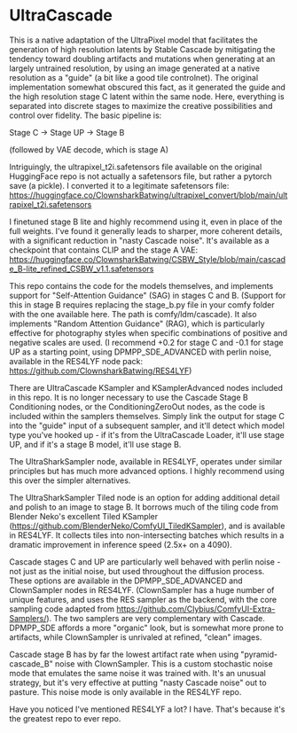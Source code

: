 # UltraCascade

This is a native adaptation of the UltraPixel model that facilitates the generation of high resolution latents by Stable Cascade by mitigating the tendency toward doubling artifacts and mutations when generating at an largely untrained resolution, by using an image generated at a native resolution as a "guide" (a bit like a good tile controlnet). The original implementation somewhat obscured this fact, as it generated the guide and the high resolution stage C latent within the same node. Here, everything is separated into discrete stages to maximize the creative possibilities and control over fidelity. The basic pipeline is:

Stage C -> Stage UP -> Stage B 

(followed by VAE decode, which is stage A)

Intriguingly, the ultrapixel_t2i.safetensors file available on the original HuggingFace repo is not actually a safetensors file, but rather a pytorch save (a pickle). I converted it to a legitimate safetensors file: 
https://huggingface.co/ClownsharkBatwing/ultrapixel_convert/blob/main/ultrapixel_t2i.safetensors

I finetuned stage B lite and highly recommend using it, even in place of the full weights. I've found it generally leads to sharper, more coherent details, with a significant reduction in "nasty Cascade noise". It's available as a checkpoint that contains CLIP and the stage A VAE: 
https://huggingface.co/ClownsharkBatwing/CSBW_Style/blob/main/cascade_B-lite_refined_CSBW_v1.1.safetensors

This repo contains the code for the models themselves, and implements support for "Self-Attention Guidance" (SAG) in stages C and B. (Support for this in stage B requires replacing the stage_b.py file in your comfy folder with the one available here. The path is comfy/ldm/cascade). It also implements "Random Attention Guidance" (RAG), which is particularly effective for photography styles when specific combinations of positive and negative scales are used. (I recommend +0.2 for stage C and -0.1 for stage UP as a starting point, using DPMPP_SDE_ADVANCED with perlin noise, available in the RES4LYF node pack: https://github.com/ClownsharkBatwing/RES4LYF)

There are UltraCascade KSampler and KSamplerAdvanced nodes included in this repo. It is no longer necessary to use the Cascade Stage B Conditioning nodes, or the ConditioningZeroOut nodes, as the code is included within the samplers themselves. Simply link the output for stage C into the "guide" input of a subsequent sampler, and it'll detect which model type you've hooked up - if it's from the UltraCascade Loader, it'll use stage UP, and if it's a stage B model, it'll use stage B. 

The UltraSharkSampler node, available in RES4LYF, operates under similar principles but has much more advanced options. I highly recommend using this over the simpler alternatives. 

The UltraSharkSampler Tiled node is an option for adding additional detail and polish to an image to stage B. It borrows much of the tiling code from Blender Neko's excellent Tiled KSampler (https://github.com/BlenderNeko/ComfyUI_TiledKSampler), and is available in RES4LYF. It collects tiles into non-intersecting batches which results in a dramatic improvement in inference speed (2.5x+ on a 4090).

Cascade stages C and UP are particularly well behaved with perlin noise - not just as the initial noise, but used throughout the diffusion process. These options are available in the DPMPP_SDE_ADVANCED and ClownSampler nodes in RES4LYF. (ClownSampler has a huge number of unique features, and uses the RES sampler as the backend, with the core sampling code adapted from https://github.com/Clybius/ComfyUI-Extra-Samplers/). The two samplers are very complementary with Cascade. DPMPP_SDE affords a more "organic" look, but is somewhat more prone to artifacts, while ClownSampler is unrivaled at refined, "clean" images. 

Cascade stage B has by far the lowest artifact rate when using "pyramid-cascade_B" noise with ClownSampler. This is a custom stochastic noise mode that emulates the same noise it was trained with. It's an unusual strategy, but it's very effective at putting "nasty Cascade noise" out to pasture. This noise mode is only available in the RES4LYF repo.

Have you noticed I've mentioned RES4LYF a lot? I have. That's because it's the greatest repo to ever repo.

